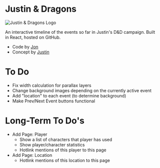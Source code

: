 # Justin & Dragons

![Justin & Dragons Logo](https://raw.githubusercontent.com/juan0tron/justin-and-dragons/master/src/images/justin-and-dragons-logo.png)

An interactive timeline of the events so far in Justin's D&D campaign. Built in React, hosted on GitHub.

- Code by [Jon](http://jglover.space/)
- Concept by [Justin](https://twitter.com/Blaynevin)

# To Do

- Fix width calculation for parallax layers
- Change background images depending on the currently active event
- Add "location" to each event (to determine background)
- Make Prev/Next Event buttons functional

# Long-Term To Do's

- Add Page: Player
  - Show a list of characters that player has used
  - Show player/character statistics
  - Hotlink mentions of this player to this page
- Add Page: Location
  - Hotlink mentions of this location to this page
